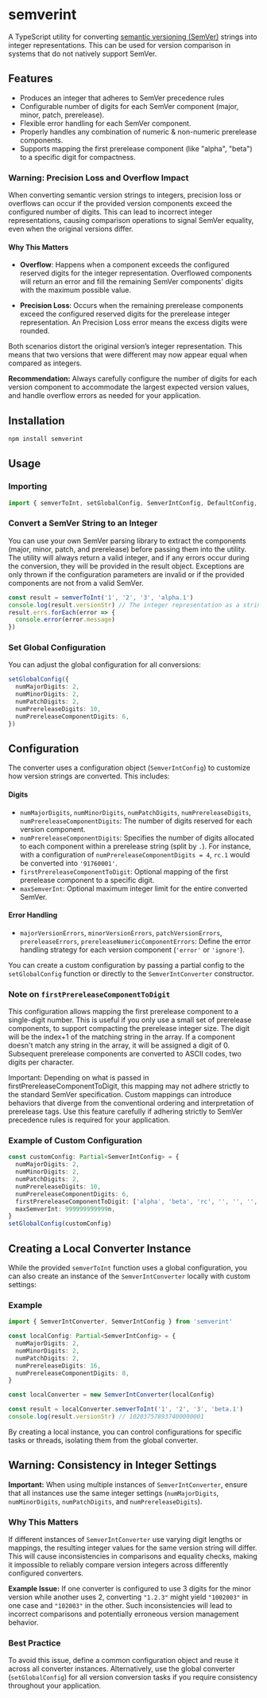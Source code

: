 # semverint

A TypeScript utility for converting [semantic versioning (SemVer)](https://semver.org) strings into integer representations. This
can be used for version comparison in systems that do not natively support SemVer.

## Features

- Produces an integer that adheres to SemVer precedence rules
- Configurable number of digits for each SemVer component (major, minor, patch, prerelease).
- Flexible error handling for each SemVer component.
- Properly handles any combination of numeric & non-numeric prerelease components.
- Supports mapping the first prerelease component (like "alpha", "beta") to a specific digit for compactness.

### Warning: Precision Loss and Overflow Impact

When converting semantic version strings to integers, precision loss or overflows can occur if the provided version components
exceed the configured number of digits. This can lead to incorrect integer representations, causing comparison operations to
signal SemVer equality, even when the original versions differ.

#### Why This Matters

- **Overflow**: Happens when a component exceeds the configured reserved digits for the integer representation. Overflowed
  components will return an error and fill the remaining SemVer components' digits with the maximum possible value.

- **Precision Loss**: Occurs when the remaining prerelease components exceed the configured reserved digits for the prerelease
  integer representation. An Precision Loss error means the excess digits were rounded.

Both scenarios distort the original version’s integer representation. This means that two versions that were different may now
appear equal when compared as integers.

**Recommendation:** Always carefully configure the number of digits for each version component to accommodate the largest expected
version values, and handle overflow errors as needed for your application.

## Installation

```bash
npm install semverint
```

## Usage

### Importing

```typescript
import { semverToInt, setGlobalConfig, SemverIntConfig, DefaultConfig, SemverIntConverter, SemverIntError } from 'semverint'
```

### Convert a SemVer String to an Integer

You can use your own SemVer parsing library to extract the components (major, minor, patch, and prerelease) before passing them
into the utility. The utility will always return a valid integer, and if any errors occur during the conversion, they will be
provided in the result object. Exceptions are only thrown if the configuration parameters are invalid or if the provided
components are not from a valid SemVer.

```typescript
const result = semverToInt('1', '2', '3', 'alpha.1')
console.log(result.versionStr) // The integer representation as a string
result.errs.forEach(error => {
  console.error(error.message)
})
```

### Set Global Configuration

You can adjust the global configuration for all conversions:

```typescript
setGlobalConfig({
  numMajorDigits: 2,
  numMinorDigits: 2,
  numPatchDigits: 2,
  numPrereleaseDigits: 10,
  numPrereleaseComponentDigits: 6,
})
```

## Configuration

The converter uses a configuration object (`SemverIntConfig`) to customize how version strings are converted. This includes:

#### Digits

- `numMajorDigits`, `numMinorDigits`, `numPatchDigits`, `numPrereleaseDigits`, `numPrereleaseComponentDigits`: The number of
  digits reserved for each version component.
- `numPrereleaseComponentDigits`: Specifies the number of digits allocated to each component within a prerelease string (split by
  `.`). For instance, with a configuration of `numPrereleaseComponentDigits = 4`, `rc.1` would be converted into `'91760001'`.
- `firstPrereleaseComponentToDigit`: Optional mapping of the first prerelease component to a specific digit.
- `maxSemverInt`: Optional maximum integer limit for the entire converted SemVer.

#### Error Handling

- `majorVersionErrors`, `minorVersionErrors`, `patchVersionErrors`, `prereleaseErrors`, `prereleaseNumericComponentErrors`: Define
  the error handling strategy for each version component (`'error'` or `'ignore'`).

You can create a custom configuration by passing a partial config to the `setGlobalConfig` function or directly to the
`SemverIntConverter` constructor.

### Note on `firstPrereleaseComponentToDigit`

This configuration allows mapping the first prerelease component to a single-digit number. This is useful if you only use a small
set of prerelease components, to support compacting the prerelease integer size. The digit will be the index+1 of the matching
string in the array. If a component doesn't match any string in the array, it will be assigned a digit of 0. Subsequent prerelease
components are converted to ASCII codes, two digits per character.

Important: Depending on what is passed in firstPrereleaseComponentToDigit, this mapping may not adhere strictly to the standard
SemVer specification. Custom mappings can introduce behaviors that diverge from the conventional ordering and interpretation of
prerelease tags. Use this feature carefully if adhering strictly to SemVer precedence rules is required for your application.

### Example of Custom Configuration

```typescript
const customConfig: Partial<SemverIntConfig> = {
  numMajorDigits: 2,
  numMinorDigits: 2,
  numPatchDigits: 2,
  numPrereleaseDigits: 10,
  numPrereleaseComponentDigits: 6,
  firstPrereleaseComponentToDigit: ['alpha', 'beta', 'rc', '', '', '', '', '', ''],
  maxSemverInt: 999999999999n,
}
setGlobalConfig(customConfig)
```

## Creating a Local Converter Instance

While the provided `semverToInt` function uses a global configuration, you can also create an instance of the `SemverIntConverter`
locally with custom settings:

### Example

```typescript
import { SemverIntConverter, SemverIntConfig } from 'semverint'

const localConfig: Partial<SemverIntConfig> = {
  numMajorDigits: 2,
  numMinorDigits: 2,
  numPatchDigits: 2,
  numPrereleaseDigits: 16,
  numPrereleaseComponentDigits: 8,
}

const localConverter = new SemverIntConverter(localConfig)

const result = localConverter.semverToInt('1', '2', '3', 'beta.1')
console.log(result.versionStr) // 102037578937400000001
```

By creating a local instance, you can control configurations for specific tasks or threads, isolating them from the global
converter.

## Warning: Consistency in Integer Settings

**Important:** When using multiple instances of `SemverIntConverter`, ensure that all instances use the same integer settings
(`numMajorDigits`, `numMinorDigits`, `numPatchDigits`, and `numPrereleaseDigits`).

### Why This Matters

If different instances of `SemverIntConverter` use varying digit lengths or mappings, the resulting integer values for the same
version string will differ. This will cause inconsistencies in comparisons and equality checks, making it impossible to reliably
compare version integers across differently configured converters.

**Example Issue:** If one converter is configured to use 3 digits for the minor version while another uses 2, converting `"1.2.3"`
might yield `"1002003"` in one case and `"102003"` in the other. Such inconsistencies will lead to incorrect comparisons and
potentially erroneous version management behavior.

### Best Practice

To avoid this issue, define a common configuration object and reuse it across all converter instances. Alternatively, use the
global converter (`setGlobalConfig`) for all version conversion tasks if you require consistency throughout your application.
